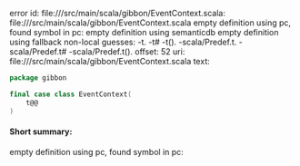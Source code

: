 error id: file://<WORKSPACE>/src/main/scala/gibbon/EventContext.scala:
file://<WORKSPACE>/src/main/scala/gibbon/EventContext.scala
empty definition using pc, found symbol in pc: 
empty definition using semanticdb
empty definition using fallback
non-local guesses:
	 -t.
	 -t#
	 -t().
	 -scala/Predef.t.
	 -scala/Predef.t#
	 -scala/Predef.t().
offset: 52
uri: file://<WORKSPACE>/src/main/scala/gibbon/EventContext.scala
text:
```scala
package gibbon

final case class EventContext(
    t@@
)

```


#### Short summary: 

empty definition using pc, found symbol in pc: 